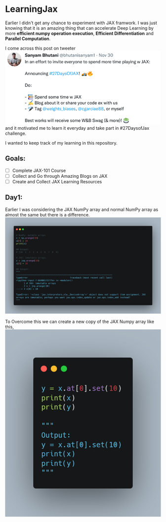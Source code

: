 # LearningJax

Earlier I didn't get any chance to experiment with JAX framwork. I was just knowing that it is an amazing thing that can accelerate Deep Learning by more **efficient numpy operation execution**, **Efficient Differentiation** and **Parallel Computation**. 

I come across this post on tweeter
![sayam_butani](/resources/images/sanyam_tweet.png)
and it motivated me to learn it everyday and take part in #27DaysofJax challenge.

I wanted to keep track of my learning in this repository.

## Goals:
- [ ] Complete JAX-101 Course
- [ ] Collect and Go through Amazing Blogs on JAX
- [ ] Create and Collect JAX Learning Resources

## Day1:

Earlier I was considering the JAX NumPy array and normal NumPy array as almost the same but there is a difference.
![day1_1](/resources/images/Day1_1.jpeg)

To Overcome this we can create a new copy of the JAX Numpy array like this,
![day1_2](/resources/images/Day1_2.png)